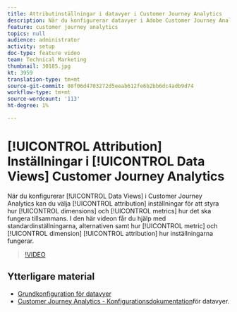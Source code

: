 ```yaml
---
title: Attributinställningar i datavyer i Customer Journey Analytics
description: När du konfigurerar datavyer i Adobe Customer Journey Analytics kan du välja attribueringsinställningar för att styra hur mått och mätvärden fungerar tillsammans. I den här videon får du hjälp med standardinställningar, alternativ och hur mått- och dimensionsattribueringsinställningarna samverkar.
feature: customer journey analytics
topics: null
audience: administrator
activity: setup
doc-type: feature video
team: Technical Marketing
thumbnail: 30185.jpg
kt: 3959
translation-type: tm+mt
source-git-commit: 08f06d4703272d5eeab612fe6b2bb6dc4adb9d74
workflow-type: tm+mt
source-wordcount: '113'
ht-degree: 1%

---
```



# [!UICONTROL Attribution] Inställningar i [!UICONTROL Data Views] Customer Journey Analytics

När du konfigurerar [!UICONTROL Data Views] i Customer Journey Analytics kan du välja [!UICONTROL attribution] inställningar för att styra hur [!UICONTROL dimensions] och [!UICONTROL metrics] hur det ska fungera tillsammans. I den här videon får du hjälp med standardinställningarna, alternativen samt hur [!UICONTROL metric] och [!UICONTROL dimension] [!UICONTROL attribution] hur inställningarna fungerar.

>[!VIDEO](https://video.tv.adobe.com/v/30185/?quality=12&enable10seconds=on&speedcontrol=on)

## Ytterligare material

* [Grundkonfiguration för datavyer](basic-configuration-for-data-views.md)
* [Customer Journey Analytics - Konfigurationsdokumentation](https://docs.adobe.com/content/help/en/analytics-platform/using/cja-dataviews/configure-dataviews.html)för datavyer.
